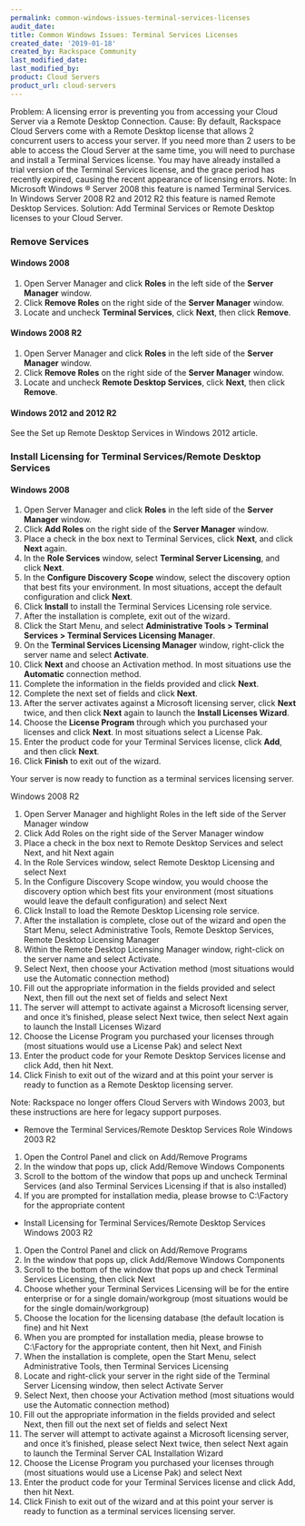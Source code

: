 ```yaml
---
permalink: common-windows-issues-terminal-services-licenses
audit_date:
title: Common Windows Issues: Terminal Services Licenses
created_date: '2019-01-18'
created_by: Rackspace Community
last_modified_date: 
last_modified_by: 
product: Cloud Servers
product_url: cloud-servers
---
```

Problem: A licensing error is preventing you from accessing your Cloud Server via a Remote Desktop Connection.
Cause: By default, Rackspace Cloud Servers come with a Remote Desktop license that allows 2 concurrent users to access your server. If you need more than 2 users to be able to access the Cloud Server at the same time, you will need to purchase and install a Terminal Services license. You may have already installed a trial version of the Terminal Services license, and the grace period has recently expired, causing the recent appearance of licensing errors. 
Note: In Microsoft Windows &reg; Server 2008 this feature is named Terminal Services. In Windows Server 2008 R2 and 2012 R2 this feature is named Remote Desktop Services. 
Solution: Add Terminal Services or Remote Desktop licenses to your Cloud Server.

### Remove Services
#### Windows 2008
1. Open Server Manager and click **Roles** in the left side of the **Server Manager** window.
2. Click **Remove Roles** on the right side of the **Server Manager** window.
3. Locate and uncheck **Terminal Services**, click **Next**, then click **Remove**.

#### Windows 2008 R2
1. Open Server Manager and click **Roles** in the left side of the **Server Manager** window.
2. Click **Remove Roles** on the right side of the **Server Manager** window.
3. Locate and uncheck **Remote Desktop Services**, click **Next**, then click **Remove**.

#### Windows 2012 and 2012 R2
See the Set up Remote Desktop Services in Windows 2012 article.
 
### Install Licensing for Terminal Services/Remote Desktop Services
#### Windows 2008
1. Open Server Manager and click **Roles** in the left side of the **Server Manager** window.
2. Click **Add Roles** on the right side of the **Server Manager** window.
3. Place a check in the box next to Terminal Services, click **Next**, and click **Next** again.
4. In the **Role Services** window, select **Terminal Server Licensing**, and click **Next**.
5. In the **Configure Discovery Scope** window, select the discovery option that best fits your environment. In most situations, accept the default configuration and click **Next**.
6. Click **Install** to install the Terminal Services Licensing role service.
7. After the installation is complete, exit out of the wizard.
8. Click the Start Menu, and select **Administrative Tools > Terminal Services > Terminal Services Licensing Manager**.
9. On the **Terminal Services Licensing Manager** window, right-click the server name and select **Activate**.
10. Click **Next** and choose an Activation method. In most situations use the **Automatic** connection method.
11. Complete the information in the fields provided and click **Next**.
12. Complete the next set of fields and click **Next**.
13. After the server activates against a Microsoft licensing server, click **Next** twice, and then click **Next** again to launch the **Install Licenses Wizard**.
12. Choose the **License Program** through which you purchased your licenses and click **Next**. In most situations select a License Pak.
13. Enter the product code for your Terminal Services license, click **Add**, and then click **Next**.
14. Click **Finish** to exit out of the wizard.

Your server is now ready to function as a terminal services licensing server.
 
Windows 2008 R2
1. Open Server Manager and highlight Roles in the left side of the Server Manager window
2. Click Add Roles on the right side of the Server Manager window
3. Place a check in the box next to Remote Desktop Services and select Next, and hit Next again
4. In the Role Services window, select Remote Desktop Licensing and select Next
5. In the Configure Discovery Scope window, you would choose the discovery option which best fits your environment (most situations would leave the default configuration) and select Next
6. Click Install to load the Remote Desktop Licensing role service.
7. After the installation is complete, close out of the wizard and open the Start Menu, select Administrative Tools, Remote Desktop Services, Remote Desktop Licensing Manager
8. Within the Remote Desktop Licensing Manager window, right-click on the server name and select Activate.
9. Select Next, then choose your Activation method (most situations would use the Automatic connection method)
10. Fill out the appropriate information in the fields provided and select Next, then fill out the next set of fields and select Next
11. The server will attempt to activate against a Microsoft licensing server, and once it’s finished, please select Next twice, then select Next again to launch the Install Licenses Wizard
12. Choose the License Program you purchased your licenses through (most situations would use a License Pak) and select Next
13. Enter the product code for your Remote Desktop Services license and click Add, then hit Next.
14. Click Finish to exit out of the wizard and at this point your server is ready to function as a Remote Desktop licensing server.
 
Note:  Rackspace no longer offers Cloud Servers with Windows 2003, but these instructions are here for legacy support purposes.

* Remove the Terminal Services/Remote Desktop Services Role
Windows 2003 R2 
1. Open the Control Panel and click on Add/Remove Programs
2. In the window that pops up, click Add/Remove Windows Components
3. Scroll to the bottom of the window that pops up and uncheck Terminal Services (and also Terminal Services Licensing if that is also installed)
4. If you are prompted for installation media, please browse to C:\Factory for the appropriate content
 
* Install Licensing for Terminal Services/Remote Desktop Services
Windows 2003 R2
1. Open the Control Panel and click on Add/Remove Programs
2. In the window that pops up, click Add/Remove Windows Components
3. Scroll to the bottom of the window that pops up and check Terminal Services Licensing, then click Next
4. Choose whether your Terminal Services Licensing will be for the entire enterprise or for a single domain/workgroup (most situations would be for the single domain/workgroup)
5. Choose the location for the licensing database (the default location is fine) and hit Next
6. When you are prompted for installation media, please browse to C:\Factory for the appropriate content, then hit Next, and Finish
7. When the installation is complete, open the Start Menu, select Administrative Tools, then Terminal Services Licensing
8. Locate and right-click your server in the right side of the Terminal Server Licensing window, then select Activate Server
9. Select Next, then choose your Activation method (most situations would use the Automatic connection method)
10. Fill out the appropriate information in the fields provided and select Next, then fill out the next set of fields and select Next
11. The server will attempt to activate against a Microsoft licensing server, and once it’s finished, please select Next twice, then select Next again to launch the Terminal Server CAL Installation Wizard
12. Choose the License Program you purchased your licenses through (most situations would use a License Pak) and select Next
13. Enter the product code for your Terminal Services license and click Add, then hit Next.
14. Click Finish to exit out of the wizard and at this point your server is ready to function as a terminal services licensing server.
